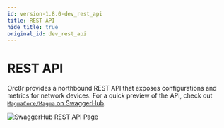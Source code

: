 ```yaml
---
id: version-1.8.0-dev_rest_api
title: REST API
hide_title: true
original_id: dev_rest_api
---
```


# REST API

Orc8r provides a northbound REST API that exposes configurations and metrics for network devices. For a quick preview of the API, check out [`MagmaCore/Magma` on SwaggerHub](https://app.swaggerhub.com/apis/MagmaCore/Magma/1.0.0).

![SwaggerHub REST API Page](../../../docs/assets/orc8r/swaggerhub-rest-api.png)
